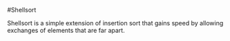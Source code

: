 #Shellsort

Shellsort is a simple extension of insertion sort that gains speed by allowing exchanges of elements that are far apart.